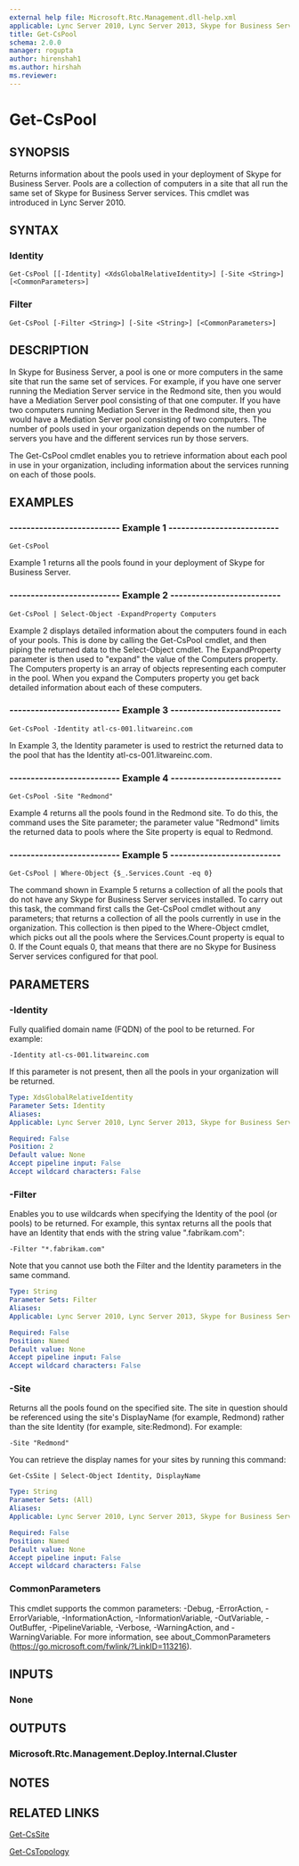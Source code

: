 ```yaml
---
external help file: Microsoft.Rtc.Management.dll-help.xml
applicable: Lync Server 2010, Lync Server 2013, Skype for Business Server 2015, Skype for Business Server 2019
title: Get-CsPool
schema: 2.0.0
manager: rogupta
author: hirenshah1
ms.author: hirshah
ms.reviewer:
---
```


# Get-CsPool

## SYNOPSIS
Returns information about the pools used in your deployment of Skype for Business Server.
Pools are a collection of computers in a site that all run the same set of Skype for Business Server services.
This cmdlet was introduced in Lync Server 2010.


## SYNTAX

### Identity
```
Get-CsPool [[-Identity] <XdsGlobalRelativeIdentity>] [-Site <String>] [<CommonParameters>]
```

### Filter
```
Get-CsPool [-Filter <String>] [-Site <String>] [<CommonParameters>]
```

## DESCRIPTION
In Skype for Business Server, a pool is one or more computers in the same site that run the same set of services.
For example, if you have one server running the Mediation Server service in the Redmond site, then you would have a Mediation Server pool consisting of that one computer.
If you have two computers running Mediation Server in the Redmond site, then you would have a Mediation Server pool consisting of two computers.
The number of pools used in your organization depends on the number of servers you have and the different services run by those servers.

The Get-CsPool cmdlet enables you to retrieve information about each pool in use in your organization, including information about the services running on each of those pools.


## EXAMPLES

### -------------------------- Example 1 --------------------------
```
Get-CsPool
```

Example 1 returns all the pools found in your deployment of Skype for Business Server.

### -------------------------- Example 2 --------------------------
```
Get-CsPool | Select-Object -ExpandProperty Computers
```

Example 2 displays detailed information about the computers found in each of your pools.
This is done by calling the Get-CsPool cmdlet, and then piping the returned data to the Select-Object cmdlet.
The ExpandProperty parameter is then used to "expand" the value of the Computers property.
The Computers property is an array of objects representing each computer in the pool.
When you expand the Computers property you get back detailed information about each of these computers.

### -------------------------- Example 3 --------------------------
```
Get-CsPool -Identity atl-cs-001.litwareinc.com
```

In Example 3, the Identity parameter is used to restrict the returned data to the pool that has the Identity atl-cs-001.litwareinc.com.

### -------------------------- Example 4 --------------------------
```
Get-CsPool -Site "Redmond"
```

Example 4 returns all the pools found in the Redmond site.
To do this, the command uses the Site parameter; the parameter value "Redmond" limits the returned data to pools where the Site property is equal to Redmond.

### -------------------------- Example 5 --------------------------
```
Get-CsPool | Where-Object {$_.Services.Count -eq 0}
```

The command shown in Example 5 returns a collection of all the pools that do not have any Skype for Business Server services installed.
To carry out this task, the command first calls the Get-CsPool cmdlet without any parameters; that returns a collection of all the pools currently in use in the organization.
This collection is then piped to the Where-Object cmdlet, which picks out all the pools where the Services.Count property is equal to 0.
If the Count equals 0, that means that there are no Skype for Business Server services configured for that pool.


## PARAMETERS

### -Identity
Fully qualified domain name (FQDN) of the pool to be returned.
For example:

`-Identity atl-cs-001.litwareinc.com`

If this parameter is not present, then all the pools in your organization will be returned.

```yaml
Type: XdsGlobalRelativeIdentity
Parameter Sets: Identity
Aliases: 
Applicable: Lync Server 2010, Lync Server 2013, Skype for Business Server 2015, Skype for Business Server 2019

Required: False
Position: 2
Default value: None
Accept pipeline input: False
Accept wildcard characters: False
```

### -Filter
Enables you to use wildcards when specifying the Identity of the pool (or pools) to be returned.
For example, this syntax returns all the pools that have an Identity that ends with the string value ".fabrikam.com":

`-Filter "*.fabrikam.com"`

Note that you cannot use both the Filter and the Identity parameters in the same command.

```yaml
Type: String
Parameter Sets: Filter
Aliases: 
Applicable: Lync Server 2010, Lync Server 2013, Skype for Business Server 2015, Skype for Business Server 2019

Required: False
Position: Named
Default value: None
Accept pipeline input: False
Accept wildcard characters: False
```

### -Site
Returns all the pools found on the specified site.
The site in question should be referenced using the site's DisplayName (for example, Redmond) rather than the site Identity (for example, site:Redmond).
For example:

`-Site "Redmond"`

You can retrieve the display names for your sites by running this command:

`Get-CsSite | Select-Object Identity, DisplayName`

```yaml
Type: String
Parameter Sets: (All)
Aliases: 
Applicable: Lync Server 2010, Lync Server 2013, Skype for Business Server 2015, Skype for Business Server 2019

Required: False
Position: Named
Default value: None
Accept pipeline input: False
Accept wildcard characters: False
```

### CommonParameters
This cmdlet supports the common parameters: -Debug, -ErrorAction, -ErrorVariable, -InformationAction, -InformationVariable, -OutVariable, -OutBuffer, -PipelineVariable, -Verbose, -WarningAction, and -WarningVariable. For more information, see about_CommonParameters (https://go.microsoft.com/fwlink/?LinkID=113216).


## INPUTS

### None


## OUTPUTS

### Microsoft.Rtc.Management.Deploy.Internal.Cluster


## NOTES


## RELATED LINKS

[Get-CsSite](Get-CsSite.md)

[Get-CsTopology](Get-CsTopology.md)

